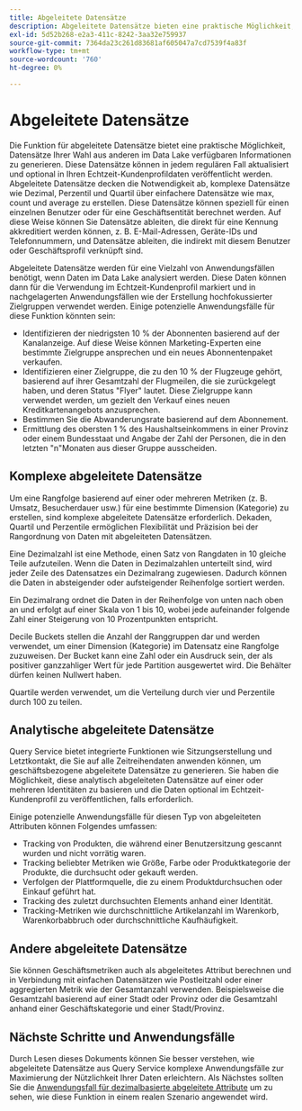 ```yaml
---
title: Abgeleitete Datensätze
description: Abgeleitete Datensätze bieten eine praktische Möglichkeit, um Datensätze Ihrer Wahl zu generieren, die bei jeder regulären Platzierung aktualisiert und optional in Ihren Echtzeit-Kundenprofildaten veröffentlicht werden können. Dieses Dokument bietet einen Überblick darüber, wie Sie mit Query Service abgeleitete Datensätze erstellen können, die mit Ihren Profildaten verwendet werden.
exl-id: 5d52b268-e2a3-411c-8242-3aa32e759937
source-git-commit: 7364da23c261d83681af605047a7cd7539f4a83f
workflow-type: tm+mt
source-wordcount: '760'
ht-degree: 0%

---
```


# Abgeleitete Datensätze

Die Funktion für abgeleitete Datensätze bietet eine praktische Möglichkeit, Datensätze Ihrer Wahl aus anderen im Data Lake verfügbaren Informationen zu generieren. Diese Datensätze können in jedem regulären Fall aktualisiert und optional in Ihren Echtzeit-Kundenprofildaten veröffentlicht werden. Abgeleitete Datensätze decken die Notwendigkeit ab, komplexe Datensätze wie Dezimal, Perzentil und Quartil über einfachere Datensätze wie max, count und average zu erstellen. Diese Datensätze können speziell für einen einzelnen Benutzer oder für eine Geschäftsentität berechnet werden. Auf diese Weise können Sie Datensätze ableiten, die direkt für eine Kennung akkreditiert werden können, z. B. E-Mail-Adressen, Geräte-IDs und Telefonnummern, und Datensätze ableiten, die indirekt mit diesem Benutzer oder Geschäftsprofil verknüpft sind.

Abgeleitete Datensätze werden für eine Vielzahl von Anwendungsfällen benötigt, wenn Daten im Data Lake analysiert werden. Diese Daten können dann für die Verwendung im Echtzeit-Kundenprofil markiert und in nachgelagerten Anwendungsfällen wie der Erstellung hochfokussierter Zielgruppen verwendet werden. Einige potenzielle Anwendungsfälle für diese Funktion könnten sein:

* Identifizieren der niedrigsten 10 % der Abonnenten basierend auf der Kanalanzeige. Auf diese Weise können Marketing-Experten eine bestimmte Zielgruppe ansprechen und ein neues Abonnentenpaket verkaufen.
* Identifizieren einer Zielgruppe, die zu den 10 % der Flugzeuge gehört, basierend auf ihrer Gesamtzahl der Flugmeilen, die sie zurückgelegt haben, und deren Status &quot;Flyer&quot; lautet. Diese Zielgruppe kann verwendet werden, um gezielt den Verkauf eines neuen Kreditkartenangebots anzusprechen.
* Bestimmen Sie die Abwanderungsrate basierend auf dem Abonnement.
* Ermittlung des obersten 1 % des Haushaltseinkommens in einer Provinz oder einem Bundesstaat und Angabe der Zahl der Personen, die in den letzten &quot;n&quot;Monaten aus dieser Gruppe ausscheiden.

## Komplexe abgeleitete Datensätze

Um eine Rangfolge basierend auf einer oder mehreren Metriken (z. B. Umsatz, Besucherdauer usw.) für eine bestimmte Dimension (Kategorie) zu erstellen, sind komplexe abgeleitete Datensätze erforderlich. Dekaden, Quartil und Perzentile ermöglichen Flexibilität und Präzision bei der Rangordnung von Daten mit abgeleiteten Datensätzen.

Eine Dezimalzahl ist eine Methode, einen Satz von Rangdaten in 10 gleiche Teile aufzuteilen. Wenn die Daten in Dezimalzahlen unterteilt sind, wird jeder Zeile des Datensatzes ein Dezimalrang zugewiesen. Dadurch können die Daten in absteigender oder aufsteigender Reihenfolge sortiert werden.

Ein Dezimalrang ordnet die Daten in der Reihenfolge von unten nach oben an und erfolgt auf einer Skala von 1 bis 10, wobei jede aufeinander folgende Zahl einer Steigerung von 10 Prozentpunkten entspricht.

Decile Buckets stellen die Anzahl der Ranggruppen dar und werden verwendet, um einer Dimension (Kategorie) im Datensatz eine Rangfolge zuzuweisen. Der Bucket kann eine Zahl oder ein Ausdruck sein, der als positiver ganzzahliger Wert für jede Partition ausgewertet wird. Die Behälter dürfen keinen Nullwert haben.

Quartile werden verwendet, um die Verteilung durch vier und Perzentile durch 100 zu teilen.

## Analytische abgeleitete Datensätze

Query Service bietet integrierte Funktionen wie Sitzungserstellung und Letztkontakt, die Sie auf alle Zeitreihendaten anwenden können, um geschäftsbezogene abgeleitete Datensätze zu generieren. Sie haben die Möglichkeit, diese analytisch abgeleiteten Datensätze auf einer oder mehreren Identitäten zu basieren und die Daten optional im Echtzeit-Kundenprofil zu veröffentlichen, falls erforderlich.

Einige potenzielle Anwendungsfälle für diesen Typ von abgeleiteten Attributen können Folgendes umfassen:

* Tracking von Produkten, die während einer Benutzersitzung gescannt wurden und nicht vorrätig waren.
* Tracking beliebter Metriken wie Größe, Farbe oder Produktkategorie der Produkte, die durchsucht oder gekauft werden.
* Verfolgen der Plattformquelle, die zu einem Produktdurchsuchen oder Einkauf geführt hat.
* Tracking des zuletzt durchsuchten Elements anhand einer Identität.
* Tracking-Metriken wie durchschnittliche Artikelanzahl im Warenkorb, Warenkorbabbruch oder durchschnittliche Kaufhäufigkeit.

## Andere abgeleitete Datensätze

Sie können Geschäftsmetriken auch als abgeleitetes Attribut berechnen und in Verbindung mit einfachen Datensätzen wie Postleitzahl oder einer aggregierten Metrik wie der Gesamtanzahl verwenden. Beispielsweise die Gesamtzahl basierend auf einer Stadt oder Provinz oder die Gesamtzahl anhand einer Geschäftskategorie und einer Stadt/Provinz.

## Nächste Schritte und Anwendungsfälle

Durch Lesen dieses Dokuments können Sie besser verstehen, wie abgeleitete Datensätze aus Query Service komplexe Anwendungsfälle zur Maximierung der Nützlichkeit Ihrer Daten erleichtern. Als Nächstes sollten Sie die [Anwendungsfall für dezimalbasierte abgeleitete Attribute](../../use-cases/deciles-use-case.md) um zu sehen, wie diese Funktion in einem realen Szenario angewendet wird.
